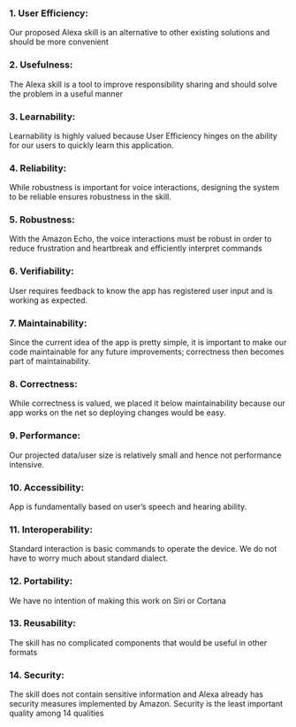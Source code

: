 ### 1. User Efficiency: 
Our proposed Alexa skill is an alternative to other existing solutions and should be more convenient
### 2. Usefulness:
The Alexa skill is a tool to improve responsibility sharing and should solve the problem in a useful manner
### 3. Learnability:
Learnability is highly valued because User Efficiency hinges on the ability for our users to quickly learn this application.
### 4. Reliability: 
While robustness is important for voice interactions, designing the system to be reliable ensures robustness in the skill.
### 5. Robustness: 
With the Amazon Echo, the voice interactions must be robust in order to reduce frustration and heartbreak and efficiently interpret commands
### 6. Verifiability: 
User requires feedback to know the app has registered user input and is working as expected.
### 7. Maintainability: 
Since the current idea of the app is pretty simple, it is important to make our code maintainable for any future improvements; correctness then becomes part of maintainability.
### 8. Correctness: 
While correctness is valued, we placed it below maintainability because our app works on the net so deploying changes would be easy.
### 9. Performance:
 Our projected data/user size is relatively small and hence not performance intensive. 
### 10. Accessibility: 
App is fundamentally based on user’s speech and hearing ability.
### 11. Interoperability: 
Standard interaction is basic commands to operate the device. We do not have to worry much about standard dialect.
### 12. Portability: 
We have no intention of making this work on Siri or Cortana
### 13. Reusability: 
The skill has no complicated components that would be useful in other formats
### 14. Security: 
The skill does not contain sensitive information and Alexa already has security measures implemented by Amazon. Security is the least important quality among 14 qualities
